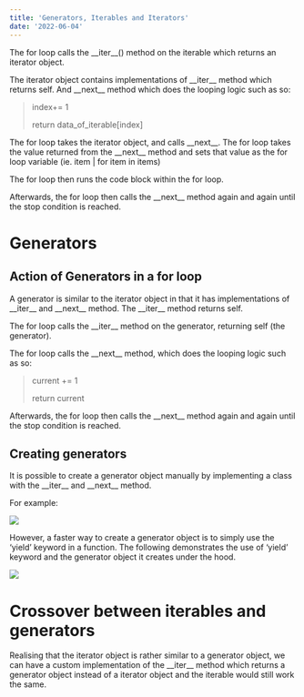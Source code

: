 ```yaml
---
title: 'Generators, Iterables and Iterators'
date: '2022-06-04'
---
```

The for loop calls the \_\_iter\_\_() method on the iterable which returns an iterator object.

The iterator object contains implementations of \_\_iter\_\_ method which returns self. And \_\_next\_\_ method which does the looping logic such as so:

> index+= 1
> 
> return data\_of\_iterable\[index\]

The for loop takes the iterator object, and calls \_\_next\_\_. The for loop takes the value returned from the \_\_next\_\_ method and sets that value as the for loop variable (ie. item | for item in items)

The for loop then runs the code block within the for loop.

Afterwards, the for loop then calls the \_\_next\_\_ method again and again until the stop condition is reached.

Generators
==========

Action of Generators in a for loop
----------------------------------

A generator is similar to the iterator object in that it has implementations of \_\_iter\_\_ and \_\_next\_\_ method. The \_\_iter\_\_ method returns self.

The for loop calls the \_\_iter\_\_ method on the generator, returning self (the generator).

The for loop calls the \_\_next\_\_ method, which does the looping logic such as so:

> current += 1
> 
> return current

Afterwards, the for loop then calls the \_\_next\_\_ method again and again until the stop condition is reached.

Creating generators
-------------------

It is possible to create a generator object manually by implementing a class with the \_\_iter\_\_ and \_\_next\_\_ method.

For example:

![](https://miro.medium.com/v2/resize:fit:318/1*IMHc--rtfyaki8DHBlJ9rQ.png)

However, a faster way to create a generator object is to simply use the ‘yield’ keyword in a function. The following demonstrates the use of ‘yield’ keyword and the generator object it creates under the hood.

![](https://miro.medium.com/v2/resize:fit:209/1*KOske6vLcYj63d_HA7nDcA.png)

Crossover between iterables and generators
==========================================

Realising that the iterator object is rather similar to a generator object, we can have a custom implementation of the \_\_iter\_\_ method which returns a generator object instead of a iterator object and the iterable would still work the same.